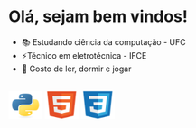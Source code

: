 # Olá, sejam bem vindos!


- 📚 Estudando ciência da computação - UFC
- ⚡Técnico em eletrotécnica - IFCE
- 💬 Gosto de ler, dormir e jogar

<picture>
<source
  srcset="https://github-readme-stats.vercel.app/api?username=douglas-jpg&show_icons=true"
  media="(prefers-color-scheme: light), (prefers-color-scheme: no-preference)"
/>
</picture>

<div style="display: inline_block"><br>
  <img align="center" alt="Rafa-Python" height="50" width="60" src="https://raw.githubusercontent.com/devicons/devicon/master/icons/python/python-original.svg">
  <img align="center" alt="Rafa-HTML" height="50" width="60" src="https://raw.githubusercontent.com/devicons/devicon/master/icons/html5/html5-original.svg">
  <img align="center" alt="Rafa-CSS" height="50" width="60" src="https://raw.githubusercontent.com/devicons/devicon/master/icons/css3/css3-original.svg">
</div>
